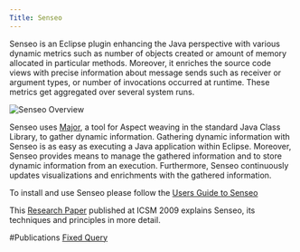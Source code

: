 ```yaml
---
Title: Senseo
---
```


Senseo is an Eclipse plugin enhancing the Java perspective with various dynamic metrics such as number of objects created or amount of memory allocated in particular methods.
Moreover, it enriches the source code views with precise information about message sends such as receiver or argument types, or number of invocations occurred at runtime.
These metrics get aggregated over several system runs.

![Senseo Overview](%assets_url%/files/6a/oqck8eo1wzi0sqko2s27d2ux1kt2oy/senseo.png)

Senseo uses [Major](http://www.inf.usi.ch/projects/ferrari/MAJOR.html), a tool for Aspect weaving in the standard Java Class Library, to gather dynamic information. Gathering dynamic information with Senseo is as easy as executing a Java application within Eclipse. Moreover, Senseo provides means to manage the gathered information and to store dynamic information from an execution. Furthermore, Senseo continuously updates visualizations and enrichments with the gathered information.

To install and use Senseo please follow the [Users Guide to Senseo](%base_url%/research/senseo/SenseoUsersGuide)

This [Research Paper](http://scg.iam.unibe.ch/archive/drafts/Roet09X-Senseo-DynInfo-Eclipse.pdf) published at ICSM 2009 explains Senseo, its techniques and principles in more detail.

#Publications
[Fixed Query](%assets_url%/scgbib/?query=*&filter=Year)
